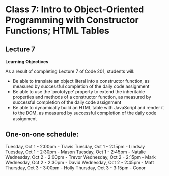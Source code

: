 # Class 7: Intro to Object-Oriented Programming with Constructor Functions; HTML Tables


## Lecture 7

**Learning Objectives**

As a result of completing Lecture 7 of Code 201, students will:
- Be able to translate an object literal into a constructor function, as measured by successful completion of the daily code assignment
- Be able to use the ‘prototype’ property to extend the inheritable properties and methods of a constructor function, as measured by successful completion of the daily code assignment
- Be able to dynamically build an HTML table with JavaScript and render it to the DOM, as measured by successful completion of the daily code assignment

## One-on-one schedule:
Tuesday, Oct 1 - 2:00pm - Travis
Tuesday, Oct 1 - 2:15pm - Lindsay
Tuesday, Oct 1 - 2:30pm - Mason
Tuesday, Oct 1 - 2:45pm - Natalie
Wednesday, Oct 2 - 2:00pm - Trevor
Wednesday, Oct 2 - 2:15pm - Mark
Wednesday, Oct 2 - 2:30pm - David
Wednesday, Oct 2 - 2:45pm - Matt
Thursday, Oct 3 - 3:00pm - Holly
Thursday, Oct 3 - 3:15pm - Conor